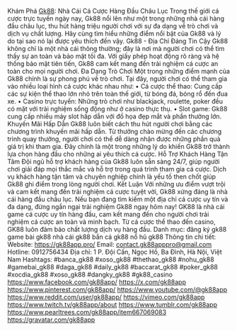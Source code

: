 Khám Phá [Gk88](https://gk88app.pro/): Nhà Cái Cá Cược Hàng Đầu Châu Lục
Trong thế giới cá cược trực tuyến ngày nay, Gk88 nổi lên như một trong những nhà cái hàng đầu châu lục, thu hút hàng triệu người chơi với sự đa dạng về trò chơi và dịch vụ chất lượng. Hãy cùng tìm hiểu những điểm nổi bật của Gk88 và lý do tại sao nó lại được yêu thích đến vậy.
Gk88 - Địa Chỉ Đáng Tin Cậy
Gk88 không chỉ là một nhà cái thông thường; đây là nơi mà người chơi có thể tìm thấy sự an toàn và bảo mật tối đa. Với giấy phép hoạt động rõ ràng và hệ thống bảo mật tiên tiến, Gk88 cam kết mang đến trải nghiệm cá cược an toàn cho mọi người chơi.
Đa Dạng Trò Chơi
Một trong những điểm mạnh của Gk88 chính là sự phong phú về trò chơi. Tại đây, người chơi có thể tham gia vào nhiều loại hình cá cược khác nhau như:
•	Cá cược thể thao: Cung cấp các sự kiện thể thao lớn nhỏ trên toàn thế giới, từ bóng đá, bóng rổ đến đua xe.
•	Casino trực tuyến: Những trò chơi như blackjack, roulette, poker đều có mặt với trải nghiệm sống động như ở casino thực thụ.
•	Slot game: Gk88 cung cấp nhiều máy slot hấp dẫn với đồ họa đẹp mắt và phần thưởng lớn.
Khuyến Mãi Hấp Dẫn
Gk88 luôn biết cách thu hút người chơi bằng các chương trình khuyến mãi hấp dẫn. Từ thưởng chào mừng đến các chương trình quay thưởng, người chơi có thể dễ dàng nhận được những phần quà giá trị khi tham gia. Đây chính là một trong những lý do khiến Gk88 trở thành lựa chọn hàng đầu cho những ai yêu thích cá cược.
Hỗ Trợ Khách Hàng Tận Tâm
Đội ngũ hỗ trợ khách hàng của Gk88 luôn sẵn sàng 24/7, giúp người chơi giải đáp mọi thắc mắc và hỗ trợ trong quá trình tham gia cá cược. Dịch vụ khách hàng tận tâm và chuyên nghiệp chính là yếu tố then chốt giúp Gk88 ghi điểm trong lòng người chơi.
Kết Luận
Với những ưu điểm vượt trội và cam kết mang đến trải nghiệm cá cược tuyệt vời, Gk88 xứng đáng là nhà cái hàng đầu châu lục. Nếu bạn đang tìm kiếm một địa chỉ cá cược uy tín và đa dạng, đừng ngần ngại trải nghiệm Gk88 ngay hôm nay!
GK88 là nhà cái game cá cược uy tín hàng đầu, cam kết mang đến cho người chơi trải nghiệm cá cược an toàn và minh bạch. Từ cá cược thể thao đến casino, GK88 luôn đảm bảo chất lượng dịch vụ hàng đầu.
Danh mục:
đăng ký gk88
game bài gk88
nhà cái gk88 
bắn cá gk88
nổ hũ gk88
Thông tin chi tiết: 
Website: https://gk88app.pro/
Email: contact.gk88apppro@gmail.com
Hotline: 0912756434
Địa chỉ: 1 P. Đội Cấn, Ngọc Hồ, Ba Đình, Hà Nội, Việt Nam
Hashtags: #banca_gk88 #xoso_gk88 #thethao_gk88 #nohu_gk88 #gamebai_gk88 #daga_gk88 #daily_gk88 #baccarat_gk88 #poker_gk88 #xocdia_gk88 #xoso_gk88 #dangky_gk88 #gk88_casino
https://www.facebook.com/gk88app/
https://x.com/gk88app
https://www.pinterest.com/gk88app/
https://www.youtube.com/@gk88app
https://www.reddit.com/user/gk88app/
https://vimeo.com/gk88app
https://www.twitch.tv/gk88app/about
https://www.tumblr.com/gk88app
https://www.pearltrees.com/gk88app/item667069083
https://gravatar.com/gk88app
